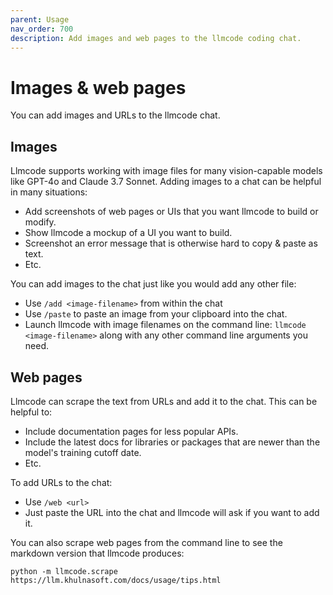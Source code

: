 ```yaml
---
parent: Usage
nav_order: 700
description: Add images and web pages to the llmcode coding chat.
---
```


# Images & web pages

You can add images and URLs to the llmcode chat.

## Images

Llmcode supports working with image files for many vision-capable models
like GPT-4o and Claude 3.7 Sonnet.
Adding images to a chat can be helpful in many situations:

- Add screenshots of web pages or UIs that you want llmcode to build or modify.
- Show llmcode a mockup of a UI you want to build.
- Screenshot an error message that is otherwise hard to copy & paste as text.
- Etc.

You can add images to the chat just like you would
add any other file:

- Use `/add <image-filename>` from within the chat
- Use `/paste` to paste an image from your clipboard into the chat.
- Launch llmcode with image filenames on the command line: `llmcode <image-filename>` along with any other command line arguments you need.

## Web pages

Llmcode can scrape the text from URLs and add it to the chat.
This can be helpful to:

- Include documentation pages for less popular APIs.
- Include the latest docs for libraries or packages that are newer than the model's training cutoff date.
- Etc.

To add URLs to the chat:

- Use `/web <url>`
- Just paste the URL into the chat and llmcode will ask if you want to add it.

You can also scrape web pages from the command line to see the markdown version that llmcode produces:


```
python -m llmcode.scrape https://llm.khulnasoft.com/docs/usage/tips.html
```
